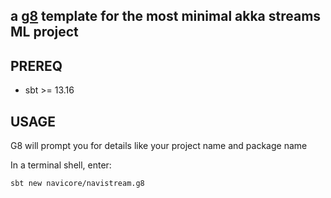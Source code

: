 a [g8] template for the most minimal akka streams ML project
---

## PREREQ

  * sbt >= 13.16

## USAGE

G8 will prompt you for details like your project name and package name

In a terminal shell, enter:

```console
sbt new navicore/navistream.g8 
```

[g8]: http://www.foundweekends.org/giter8/

